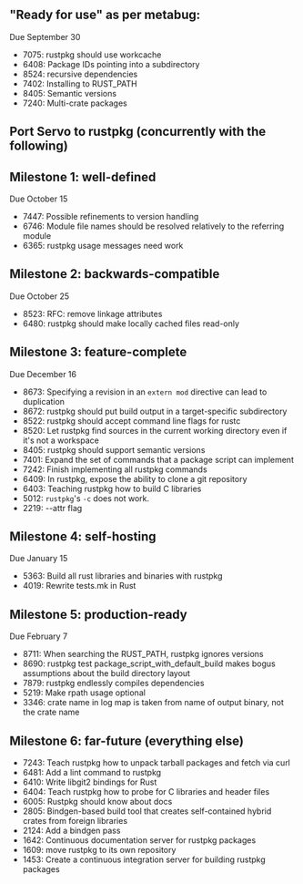 ## "Ready for use" as per metabug:
 Due September 30

* 7075: rustpkg should use workcache
* 6408: Package IDs pointing into a subdirectory
* 8524: recursive dependencies
* 7402: Installing to RUST_PATH
* 8405: Semantic versions
* 7240: Multi-crate packages

## Port Servo to rustpkg (concurrently with the following)

## Milestone 1: well-defined
  Due October 15

* 7447: Possible refinements to version handling
* 6746: Module file names should be resolved relatively to the referring module
* 6365: rustpkg usage messages need work

## Milestone 2: backwards-compatible
  Due October 25

* 8523: RFC: remove linkage attributes
* 6480: rustpkg should make locally cached files read-only

## Milestone 3: feature-complete
   Due December 16

* 8673: Specifying a revision in an `extern mod` directive can lead to duplication
* 8672: rustpkg should put build output in a target-specific subdirectory
* 8522: rustpkg should accept command line flags for rustc
* 8520: Let rustpkg find sources in the current working directory even if it's not a workspace
* 8405: rustpkg should support semantic versions
* 7401: Expand the set of commands that a package script can implement
* 7242: Finish implementing all rustpkg commands
* 6409: In rustpkg, expose the ability to clone a git repository
* 6403: Teaching rustpkg how to build C libraries
* 5012: `rustpkg`'s `-c` does not work.
* 2219: --attr flag

## Milestone 4: self-hosting
  Due January 15

* 5363: Build all rust libraries and binaries with rustpkg
* 4019: Rewrite tests.mk in Rust

## Milestone 5: production-ready
   Due February 7

* 8711: When searching the RUST_PATH, rustpkg ignores versions
* 8690: rustpkg test package_script_with_default_build makes bogus assumptions about the build directory layout
* 7879: rustpkg endlessly compiles dependencies
* 5219: Make rpath usage optional 
* 3346: crate name in log map is taken from name of output binary, not the crate name

## Milestone 6: far-future (everything else)

* 7243: Teach rustpkg how to unpack tarball packages and fetch via curl
* 6481: Add a lint command to rustpkg
* 6410: Write libgit2 bindings for Rust
* 6404: Teach rustpkg how to probe for C libraries and header files
* 6005: Rustpkg should know about docs
* 2805: Bindgen-based build tool that creates self-contained hybrid crates from foreign libraries
* 2124: Add a bindgen pass
* 1642: Continuous documentation server for rustpkg packages
* 1609: move rustpkg to its own repository
* 1453: Create a continuous integration server for building rustpkg packages